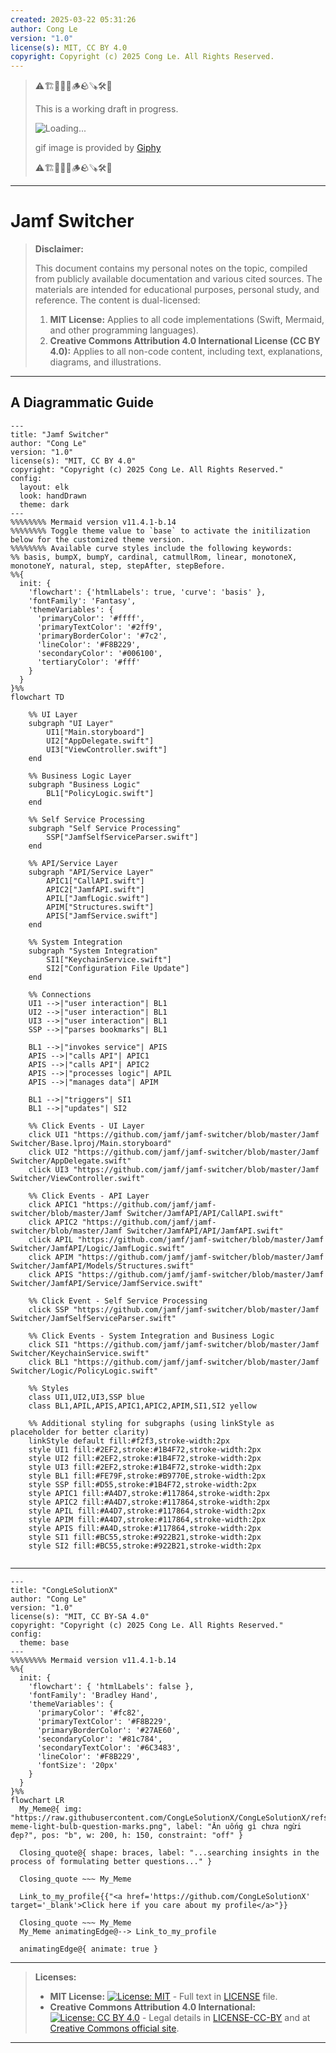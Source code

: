 ```yaml
---
created: 2025-03-22 05:31:26
author: Cong Le
version: "1.0"
license(s): MIT, CC BY 4.0
copyright: Copyright (c) 2025 Cong Le. All Rights Reserved.
---
```




> ⚠️🏗️🚧🦺🧱🪵🪨🪚🛠️👷
> 
> This is a working draft in progress.
> 
> ![Loading...](https://media0.giphy.com/media/v1.Y2lkPTc5MGI3NjExdXp3dTJrNjExdTd5c3JwdzlsZmo0ZmJqbjJhanN1d2JnMnBmNWN3ayZlcD12MV9pbnRlcm5hbF9naWZfYnlfaWQmY3Q9Zw/52qtwCtj9OLTi/giphy.gif)
> 
> gif image is provided by [Giphy](https://giphy.com)
> 
> ⚠️🏗️🚧🦺🧱🪵🪨🪚🛠️👷

----

# Jamf Switcher
> **Disclaimer:**
>
> This document contains my personal notes on the topic,
> compiled from publicly available documentation and various cited sources.
> The materials are intended for educational purposes, personal study, and reference.
> The content is dual-licensed:
> 1. **MIT License:** Applies to all code implementations (Swift, Mermaid, and other programming languages).
> 2. **Creative Commons Attribution 4.0 International License (CC BY 4.0):** Applies to all non-code content, including text, explanations, diagrams, and illustrations.
---


## A Diagrammatic Guide 

```mermaid
---
title: "Jamf Switcher"
author: "Cong Le"
version: "1.0"
license(s): "MIT, CC BY 4.0"
copyright: "Copyright (c) 2025 Cong Le. All Rights Reserved."
config:
  layout: elk
  look: handDrawn
  theme: dark
---
%%%%%%%% Mermaid version v11.4.1-b.14
%%%%%%%% Toggle theme value to `base` to activate the initilization below for the customized theme version.
%%%%%%%% Available curve styles include the following keywords:
%% basis, bumpX, bumpY, cardinal, catmullRom, linear, monotoneX, monotoneY, natural, step, stepAfter, stepBefore.
%%{
  init: {
    'flowchart': {'htmlLabels': true, 'curve': 'basis' },
    'fontFamily': 'Fantasy',
    'themeVariables': {
      'primaryColor': '#ffff',
      'primaryTextColor': '#2ff9',
      'primaryBorderColor': '#7c2',
      'lineColor': '#F8B229',
      'secondaryColor': '#006100',
      'tertiaryColor': '#fff'
    }
  }
}%%
flowchart TD

    %% UI Layer
    subgraph "UI Layer"
        UI1["Main.storyboard"]
        UI2["AppDelegate.swift"]
        UI3["ViewController.swift"]
    end

    %% Business Logic Layer
    subgraph "Business Logic"
        BL1["PolicyLogic.swift"]
    end

    %% Self Service Processing
    subgraph "Self Service Processing"
        SSP["JamfSelfServiceParser.swift"]
    end

    %% API/Service Layer
    subgraph "API/Service Layer"
        APIC1["CallAPI.swift"]
        APIC2["JamfAPI.swift"]
        APIL["JamfLogic.swift"]
        APIM["Structures.swift"]
        APIS["JamfService.swift"]
    end

    %% System Integration
    subgraph "System Integration"
        SI1["KeychainService.swift"]
        SI2["Configuration File Update"]
    end

    %% Connections
    UI1 -->|"user interaction"| BL1
    UI2 -->|"user interaction"| BL1
    UI3 -->|"user interaction"| BL1
    SSP -->|"parses bookmarks"| BL1

    BL1 -->|"invokes service"| APIS
    APIS -->|"calls API"| APIC1
    APIS -->|"calls API"| APIC2
    APIS -->|"processes logic"| APIL
    APIS -->|"manages data"| APIM

    BL1 -->|"triggers"| SI1
    BL1 -->|"updates"| SI2

    %% Click Events - UI Layer
    click UI1 "https://github.com/jamf/jamf-switcher/blob/master/Jamf Switcher/Base.lproj/Main.storyboard"
    click UI2 "https://github.com/jamf/jamf-switcher/blob/master/Jamf Switcher/AppDelegate.swift"
    click UI3 "https://github.com/jamf/jamf-switcher/blob/master/Jamf Switcher/ViewController.swift"

    %% Click Events - API Layer
    click APIC1 "https://github.com/jamf/jamf-switcher/blob/master/Jamf Switcher/JamfAPI/API/CallAPI.swift"
    click APIC2 "https://github.com/jamf/jamf-switcher/blob/master/Jamf Switcher/JamfAPI/API/JamfAPI.swift"
    click APIL "https://github.com/jamf/jamf-switcher/blob/master/Jamf Switcher/JamfAPI/Logic/JamfLogic.swift"
    click APIM "https://github.com/jamf/jamf-switcher/blob/master/Jamf Switcher/JamfAPI/Models/Structures.swift"
    click APIS "https://github.com/jamf/jamf-switcher/blob/master/Jamf Switcher/JamfAPI/Service/JamfService.swift"

    %% Click Event - Self Service Processing
    click SSP "https://github.com/jamf/jamf-switcher/blob/master/Jamf Switcher/JamfSelfServiceParser.swift"

    %% Click Events - System Integration and Business Logic
    click SI1 "https://github.com/jamf/jamf-switcher/blob/master/Jamf Switcher/KeychainService.swift"
    click BL1 "https://github.com/jamf/jamf-switcher/blob/master/Jamf Switcher/Logic/PolicyLogic.swift"

    %% Styles
    class UI1,UI2,UI3,SSP blue
    class BL1,APIL,APIS,APIC1,APIC2,APIM,SI1,SI2 yellow

    %% Additional styling for subgraphs (using linkStyle as placeholder for better clarity)
    linkStyle default fill:#f2f3,stroke-width:2px
    style UI1 fill:#2EF2,stroke:#1B4F72,stroke-width:2px
    style UI2 fill:#2EF2,stroke:#1B4F72,stroke-width:2px
    style UI3 fill:#2EF2,stroke:#1B4F72,stroke-width:2px
    style BL1 fill:#FE79F,stroke:#B9770E,stroke-width:2px
    style SSP fill:#D55,stroke:#1B4F72,stroke-width:2px
    style APIC1 fill:#A4D7,stroke:#117864,stroke-width:2px
    style APIC2 fill:#A4D7,stroke:#117864,stroke-width:2px
    style APIL fill:#A4D7,stroke:#117864,stroke-width:2px
    style APIM fill:#A4D7,stroke:#117864,stroke-width:2px
    style APIS fill:#A4D,stroke:#117864,stroke-width:2px
    style SI1 fill:#BC55,stroke:#922B21,stroke-width:2px
    style SI2 fill:#BC55,stroke:#922B21,stroke-width:2px
    
```




---

<!-- 
```mermaid
%% Current Mermaid version
info
```  -->


```mermaid
---
title: "CongLeSolutionX"
author: "Cong Le"
version: "1.0"
license(s): "MIT, CC BY-SA 4.0"
copyright: "Copyright (c) 2025 Cong Le. All Rights Reserved."
config:
  theme: base
---
%%%%%%%% Mermaid version v11.4.1-b.14
%%{
  init: {
    'flowchart': { 'htmlLabels': false },
    'fontFamily': 'Bradley Hand',
    'themeVariables': {
      'primaryColor': '#fc82',
      'primaryTextColor': '#F8B229',
      'primaryBorderColor': '#27AE60',
      'secondaryColor': '#81c784',
      'secondaryTextColor': '#6C3483',
      'lineColor': '#F8B229',
      'fontSize': '20px'
    }
  }
}%%
flowchart LR
  My_Meme@{ img: "https://raw.githubusercontent.com/CongLeSolutionX/CongLeSolutionX/refs/heads/main/assets/images/My-meme-light-bulb-question-marks.png", label: "Ăn uống gì chưa ngừi đẹp?", pos: "b", w: 200, h: 150, constraint: "off" }

  Closing_quote@{ shape: braces, label: "...searching insights in the process of formulating better questions..." }

  Closing_quote ~~~ My_Meme
    
  Link_to_my_profile{{"<a href='https://github.com/CongLeSolutionX' target='_blank'>Click here if you care about my profile</a>"}}

  Closing_quote ~~~ My_Meme
  My_Meme animatingEdge@--> Link_to_my_profile
  
  animatingEdge@{ animate: true }

```

---
> **Licenses:**
>
> - **MIT License:**  [![License: MIT](https://img.shields.io/badge/License-MIT-yellow.svg)](LICENSE) - Full text in [LICENSE](LICENSE) file.
> - **Creative Commons Attribution 4.0 International:** [![License: CC BY 4.0](https://licensebuttons.net/l/by/4.0/88x31.png)](LICENSE-CC-BY) - Legal details in [LICENSE-CC-BY](LICENSE-CC-BY) and at [Creative Commons official site](http://creativecommons.org/licenses/by/4.0/).
> 
---
